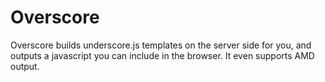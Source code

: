 Overscore
=========

Overscore builds underscore.js templates on the server side for you, and
outputs a javascript you can include in the browser. It even supports AMD
output.


